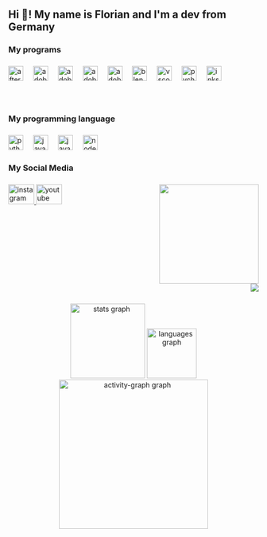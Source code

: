 <h2 align="left">Hi 👋! My name is Florian and I'm a dev from Germany</h2>

###

<h3 align="left">My programs</h3>

###

<div align="left">
  <img src="https://cdn.jsdelivr.net/gh/devicons/devicon/icons/aftereffects/aftereffects-original.svg" height="30" alt="aftereffects logo"  />
  <img width="12" />
  <img src="https://skillicons.dev/icons?i=ae" height="30" alt="adobeaftereffects logo"  />
  <img width="12" />
  <img src="https://skillicons.dev/icons?i=ai" height="30" alt="adobeillustrator logo"  />
  <img width="12" />
  <img src="https://skillicons.dev/icons?i=ps" height="30" alt="adobephotoshop logo"  />
  <img width="12" />
  <img src="https://skillicons.dev/icons?i=pr" height="30" alt="adobepremierepro logo"  />
  <img width="12" />
  <img src="https://skillicons.dev/icons?i=blender" height="30" alt="blender logo"  />
  <img width="12" />
  <img src="https://skillicons.dev/icons?i=vscode" height="30" alt="vscode logo"  />
  <img width="12" />
  <img src="https://cdn.jsdelivr.net/gh/devicons/devicon/icons/pycharm/pycharm-original.svg" height="30" alt="pycharm logo"  />
  <img width="12" />
  <img src="https://cdn.jsdelivr.net/gh/devicons/devicon/icons/inkscape/inkscape-original.svg" height="30" alt="inkscape logo"  />
</div>

###

<br clear="both">

<h3 align="left">My programming language</h3>

###

<div align="left">
  <img src="https://cdn.jsdelivr.net/gh/devicons/devicon/icons/python/python-original.svg" height="30" alt="python logo"  />
  <img width="12" />
  <img src="https://cdn.jsdelivr.net/gh/devicons/devicon/icons/javascript/javascript-original.svg" height="30" alt="javascript logo"  />
  <img width="12" />
  <img src="https://cdn.jsdelivr.net/gh/devicons/devicon/icons/java/java-original.svg" height="30" alt="java logo"  />
  <img width="12" />
  <img src="https://cdn.jsdelivr.net/gh/devicons/devicon/icons/nodejs/nodejs-original.svg" height="30" alt="nodejs logo"  />
</div>

###

<h3 align="left">My Social Media</h3>

###

<img align="right" height="200" src="https://cdn.leonardo.ai/users/448575ec-2432-4881-8c84-d8f925a25b2f/generations/ef1da7b6-1973-4e63-b541-bb8c37e0a2d8/variations/Default_Create_an_animestyle_profile_picture_of_a_young_adult_3_ef1da7b6-1973-4e63-b541-bb8c37e0a2d8_0.png"  />

###

<div align="left">
  <a href="https://www.instagram.com/kainow_code/" target="_blank">
    <img src="https://raw.githubusercontent.com/maurodesouza/profile-readme-generator/master/src/assets/icons/social/instagram/default.svg" width="52" height="40" alt="instagram logo"  />
  </a>
  <a href="https://www.youtube.com/@kainow-code" target="_blank">
    <img src="https://raw.githubusercontent.com/maurodesouza/profile-readme-generator/master/src/assets/icons/social/youtube/default.svg" width="52" height="40" alt="youtube logo"  />
  </a>
</div>

###

<br clear="both">

<img align="right" src="https://visitor-badge.laobi.icu/badge?page_id=kainow-code.kainow-code&left_color=darkslategrey&right_color=yellow"  />

###

<br clear="both">

<div align="center">
  <img src="https://github-readme-stats.vercel.app/api?username=kainow-code&hide_title=false&hide_rank=false&show_icons=true&include_all_commits=true&count_private=true&disable_animations=false&theme=discord_old_blurple&locale=en&hide_border=true&order=1" height="150" alt="stats graph"  />
  <img src="https://github-readme-stats.vercel.app/api/top-langs?username=kainow-code&locale=en&hide_title=false&layout=compact&card_width=320&langs_count=5&theme=discord_old_blurple&hide_border=true&order=2" height="100" alt="languages graph"  />
  <img src="https://github-readme-activity-graph.vercel.app/graph?username=kainow-code&radius=16&theme=react&area=true&order=5" height="300" alt="activity-graph graph"  />
</div>

###
